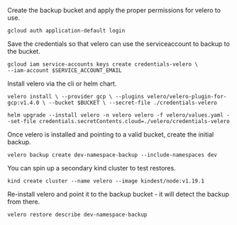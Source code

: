 Create the backup bucket and apply the proper permissions for velero to use.

`gcloud auth application-default login`

Save the credentials so that velero can use the serviceaccount to backup to the bucket.

`gcloud iam service-accounts keys create credentials-velero \            
    --iam-account $SERVICE_ACCOUNT_EMAIL`

Install velero via the cli or helm chart.

`velero install \
     --provider gcp \
     --plugins velero/velero-plugin-for-gcp:v1.4.0 \
     --bucket $BUCKET \
     --secret-file ./credentials-velero`

`helm upgrade --install velero -n velero velero -f velero/values.yaml --set-file credentials.secretContents.cloud=./velero/credentials-velero`

Once velero is installed and pointing to a valid bucket, create the initial backup.

`velero backup create dev-namespace-backup --include-namespaces dev`

You can spin up a secondary kind cluster to test restores.

`kind create cluster --name velero --image kindest/node:v1.19.1`

Re-install velero and point it to the backup bucket - it will detect the backup from there.

`velero restore describe dev-namespace-backup`


